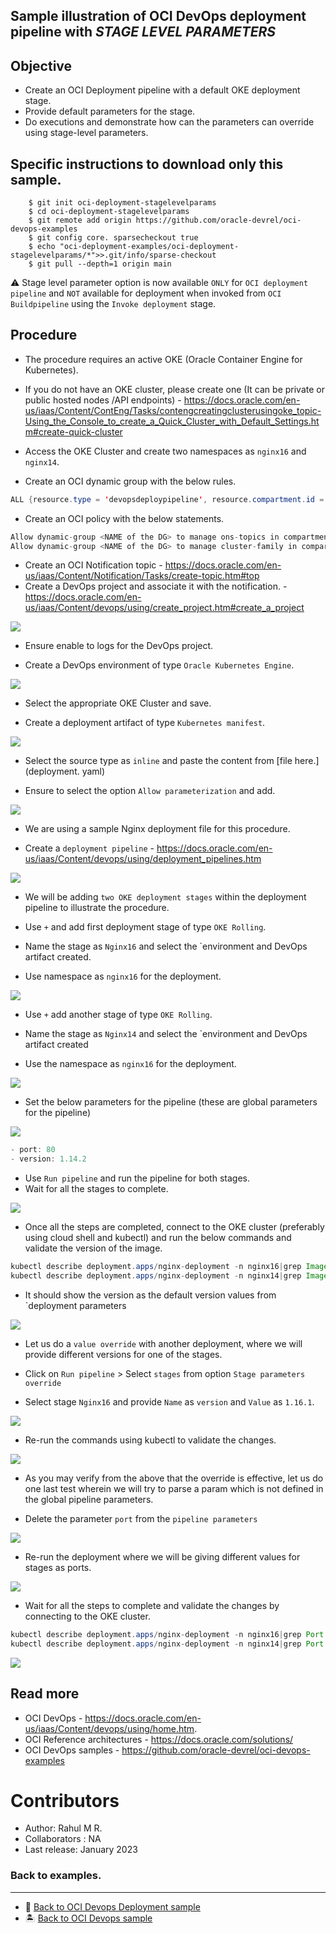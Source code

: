 Sample illustration of OCI DevOps deployment pipeline with *STAGE LEVEL PARAMETERS*
------------

Objective
---
- Create an OCI Deployment pipeline with a default OKE deployment stage.
- Provide default parameters for the stage.
- Do executions and demonstrate how can the parameters can override using stage-level parameters.

Specific instructions to download only this sample.
---

```
    $ git init oci-deployment-stagelevelparams
    $ cd oci-deployment-stagelevelparams
    $ git remote add origin https://github.com/oracle-devrel/oci-devops-examples
    $ git config core. sparsecheckout true
    $ echo "oci-deployment-examples/oci-deployment-stagelevelparams/*">>.git/info/sparse-checkout
    $ git pull --depth=1 origin main

```

⚠️ Stage level parameter option is now available `ONLY` for `OCI deployment pipeline` and `NOT` available for deployment when invoked from `OCI Buildpipeline` using the `Invoke deployment` stage.

Procedure
---
- The procedure requires an active OKE (Oracle Container Engine for Kubernetes).

- If you do not have an OKE cluster, please create one (It can be private or public hosted nodes /API endpoints) - https://docs.oracle.com/en-us/iaas/Content/ContEng/Tasks/contengcreatingclusterusingoke_topic-Using_the_Console_to_create_a_Quick_Cluster_with_Default_Settings.htm#create-quick-cluster

- Access the OKE Cluster and create two namespaces as `nginx16` and `nginx14`.
- Create an OCI dynamic group with the below rules.

```java
ALL {resource.type = 'devopsdeploypipeline', resource.compartment.id = 'COMPARTMENT OCID'}
```

- Create an OCI policy with the below statements.

```java
Allow dynamic-group <NAME of the DG> to manage ons-topics in compartment <NAME Of the COMPARTMENT>
Allow dynamic-group <NAME of the DG> to manage cluster-family in compartment <NAME Of the COMPARTMENT>
```

- Create an OCI Notification topic - https://docs.oracle.com/en-us/iaas/Content/Notification/Tasks/create-topic.htm#top
- Create a DevOps project and associate it with the notification. - https://docs.oracle.com/en-us/iaas/Content/devops/using/create_project.htm#create_a_project


![](images/oci-devops-project.png)

- Ensure enable to logs for the DevOps project.

- Create a DevOps environment of type `Oracle Kubernetes Engine`.

![](images/oci-devops-env.png)

- Select the appropriate OKE Cluster and save.

- Create a deployment artifact of type `Kubernetes manifest`.

![](images/oci-artifact-type.png)

- Select the source type as `inline` and paste the content from [file here.](deployment. yaml)

- Ensure to select the option `Allow parameterization` and add.

![](images/oci-artifact-inline.png)

- We are using a sample Nginx deployment file for this procedure.

- Create a `deployment pipeline` - https://docs.oracle.com/en-us/iaas/Content/devops/using/deployment_pipelines.htm

![](images/oci-deployment-pipeline.png)

- We will be adding `two OKE deployment stages` within the deployment pipeline to illustrate the procedure.

- Use `+` and add first deployment stage of type `OKE Rolling`.
- Name the stage as `Nginx16` and select the `environment and DevOps artifact created.
- Use namespace as `nginx16` for the deployment.

![](images/oci-deploystage-ngnx16.png)


- Use `+` add another stage of type `OKE Rolling`.

- Name the stage  as `Nginx14` and select the `environment and DevOps artifact created

- Use the namespace as `nginx16` for the deployment.

![](images/oci-deploy-stage-ngnx14.png)

- Set the below parameters for the pipeline (these are global parameters for the pipeline)

![](images/oci-deploy-params.png)

```java
- port: 80
- version: 1.14.2 
```

- Use `Run pipeline` and run the pipeline for both stages.
- Wait for all the stages to complete.

![](images/oci-deployment-default.png)

- Once all the steps are completed, connect to the OKE cluster (preferably using cloud shell and kubectl) and run the below commands and validate the version of the image.

```java
kubectl describe deployment.apps/nginx-deployment -n nginx16|grep Image
kubectl describe deployment.apps/nginx-deployment -n nginx14|grep Image
```

- It should show the version as the default version values from `deployment parameters

![](images/oci-oke-default-image.png)

- Let us do a `value override` with another deployment, where we will provide different versions for one of the stages.

- Click on `Run pipeline` > Select `stages` from option `Stage parameters override`
- Select stage `Nginx16` and provide `Name` as `version` and
  `Value` as `1.16.1`.

![](images/oci-deploymet-stage-param.png)

- Re-run the commands using kubectl to validate the changes.

![](images/oci-deploy-override-values.png)


- As you may verify from the above that the override is effective, let us do one last test wherein we will try to parse a param which is not defined in the global pipeline parameters.

- Delete the parameter `port` from the `pipeline parameters`

![](images/oci-deploy-param-deleted.png)

- Re-run the deployment where we will be giving different values for stages as ports.

![](images/oci-deploy-param-ports.png)

- Wait for all the steps to complete and validate the changes by connecting to the OKE cluster.

```java
kubectl describe deployment.apps/nginx-deployment -n nginx16|grep Port
kubectl describe deployment.apps/nginx-deployment -n nginx14|grep Port
```

![](images/oci-multi-override.png)

Read more
----

- OCI DevOps - https://docs.oracle.com/en-us/iaas/Content/devops/using/home.htm.
- OCI Reference architectures  -  https://docs.oracle.com/solutions/
- OCI DevOps samples - https://github.com/oracle-devrel/oci-devops-examples

Contributors
===========

- Author: Rahul M R.
- Collaborators  : NA
- Last release: January 2023

### Back to examples.
----
- 🍿 [Back to OCI Devops Deployment sample](./../README.md)
- 🏝️ [Back to OCI Devops sample](./../../README.md)